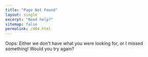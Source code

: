 ```yaml
---
title: "Page Not Found"
layout: single
excerpt: "Need help?"
sitemap: false
permalink: /404.html
---
```

Oops: Either we don't have what you were looking for, or I missed something!
Would you try again?

<script type="text/javascript">
  var GOOG_FIXURL_LANG = 'en';
  var GOOG_FIXURL_SITE = '{{ site.url }}';
</script>
<script 
   type="text/javascript"
   src="//linkhelp.clients.google.com/tbproxy/lh/wm/fixurl.js">
</script>